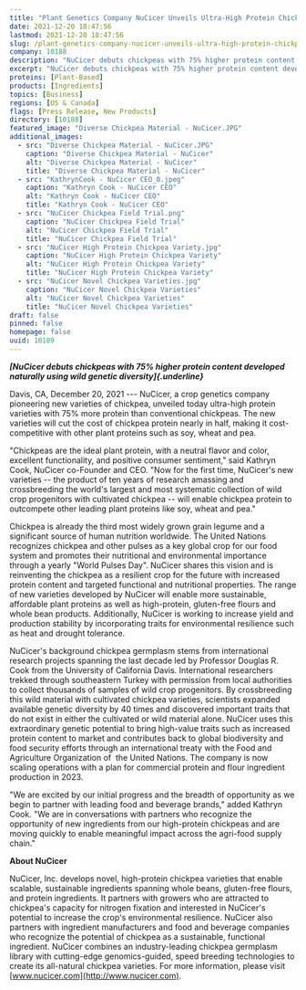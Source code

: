 ```yaml
---
title: "Plant Genetics Company NuCicer Unveils Ultra-High Protein Chickpea"
date: 2021-12-20 18:47:56
lastmod: 2021-12-20 18:47:56
slug: /plant-genetics-company-nucicer-unveils-ultra-high-protein-chickpea
company: 10188
description: "NuCicer debuts chickpeas with 75% higher protein content developed naturally using wild genetic diversity"
excerpt: "NuCicer debuts chickpeas with 75% higher protein content developed naturally using wild genetic diversity"
proteins: [Plant-Based]
products: [Ingredients]
topics: [Business]
regions: [US & Canada]
flags: [Press Release, New Products]
directory: [10188]
featured_image: "Diverse Chickpea Material - NuCicer.JPG"
additional_images:
  - src: "Diverse Chickpea Material - NuCicer.JPG"
    caption: "Diverse Chickpea Material - NuCicer"
    alt: "Diverse Chickpea Material - NuCicer"
    title: "Diverse Chickpea Material - NuCicer"
  - src: "KathrynCook - NuCicer CEO_0.jpeg"
    caption: "Kathryn Cook - NuCicer CEO"
    alt: "Kathryn Cook - NuCicer CEO"
    title: "Kathryn Cook - NuCicer CEO"
  - src: "NuCicer Chickpea Field Trial.png"
    caption: "NuCicer Chickpea Field Trial"
    alt: "NuCicer Chickpea Field Trial"
    title: "NuCicer Chickpea Field Trial"
  - src: "NuCicer High Protein Chickpea Variety.jpg"
    caption: "NuCicer High Protein Chickpea Variety"
    alt: "NuCicer High Protein Chickpea Variety"
    title: "NuCicer High Protein Chickpea Variety"
  - src: "NuCicer Novel Chickpea Varieties.jpg"
    caption: "NuCicer Novel Chickpea Varieties"
    alt: "NuCicer Novel Chickpea Varieties"
    title: "NuCicer Novel Chickpea Varieties"
draft: false
pinned: false
homepage: false
uuid: 10189
---
```

***[NuCicer debuts chickpeas with 75% higher protein content developed
naturally using wild genetic diversity]{.underline}***

Davis, CA, December 20, 2021 --- NuCicer, a crop genetics company
pioneering new varieties of chickpea, unveiled today ultra-high protein
varieties with 75% more protein than conventional chickpeas. The new
varieties will cut the cost of chickpea protein nearly in half, making
it cost-competitive with other plant proteins such as soy, wheat and
pea.

"Chickpeas are the ideal plant protein, with a neutral flavor and color,
excellent functionality, and positive consumer sentiment," said Kathryn
Cook, NuCicer co-Founder and CEO. "Now for the first time, NuCicer's new
varieties -- the product of ten years of research amassing and
crossbreeding the world's largest and most systematic collection of wild
crop progenitors with cultivated chickpea -- will enable chickpea
protein to outcompete other leading plant proteins like soy, wheat and
pea."

Chickpea is already the third most widely grown grain legume and a
significant source of human nutrition worldwide. The United Nations
recognizes chickpea and other pulses as a key global crop for our food
system and promotes their nutritional and environmental importance
through a yearly "World Pulses Day". NuCicer shares this vision and is
reinventing the chickpea as a resilient crop for the future with
increased protein content and targeted functional and nutritional
properties. The range of new varieties developed by NuCicer will enable
more sustainable, affordable plant proteins as well as high-protein,
gluten-free flours and whole bean products. Additionally, NuCicer is
working to increase yield and production stability by incorporating
traits for environmental resilience such as heat and drought tolerance.

NuCicer's background chickpea germplasm stems from international
research projects spanning the last decade led by Professor Douglas R.
Cook from the University of California Davis. International researchers
trekked through southeastern Turkey with permission from local
authorities to collect thousands of samples of wild crop progenitors. By
crossbreeding this wild material with cultivated chickpea varieties,
scientists expanded available genetic diversity by 40 times and
discovered important traits that do not exist in either the cultivated
or wild material alone. NuCicer uses this extraordinary genetic
potential to bring high-value traits such as increased protein content
to market and contributes back to global biodiversity and food security
efforts through an international treaty with the Food and Agriculture
Organization of  the United Nations. The company is now scaling
operations with a plan for commercial protein and flour ingredient
production in 2023.

"We are excited by our initial progress and the breadth of opportunity
as we begin to partner with leading food and beverage brands," added
Kathryn Cook. "We are in conversations with partners who recognize the
opportunity of new ingredients from our high-protein chickpeas and are
moving quickly to enable meaningful impact across the agri-food supply
chain."

**About NuCicer**

NuCicer, Inc. develops novel, high-protein chickpea varieties that
enable scalable, sustainable ingredients spanning whole beans,
gluten-free flours, and protein ingredients. It partners with growers
who are attracted to chickpea's capacity for nitrogen fixation and
interested in NuCicer's potential to increase the crop's environmental
resilience. NuCicer also partners with ingredient manufacturers and food
and beverage companies who recognize the potential of chickpea as a
sustainable, functional ingredient. NuCicer combines an industry-leading
chickpea germplasm library with cutting-edge genomics-guided, speed
breeding technologies to create its all-natural chickpea varieties. For
more information, please visit
[www.nucicer.com](http://www.nucicer.com).
